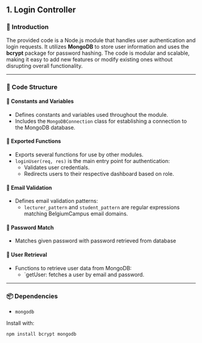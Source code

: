 ## 1. Login Controller

### 📘 Introduction
The provided code is a Node.js module that handles user authentication and login requests. It utilizes **MongoDB** to store user information and uses the **bcrypt** package for password hashing. The code is modular and scalable, making it easy to add new features or modify existing ones without disrupting overall functionality.

---

### 🧱 Code Structure

#### 🔧 Constants and Variables
- Defines constants and variables used throughout the module.
- Includes the `MongoDBConnection` class for establishing a connection to the MongoDB database.

#### 🚀 Exported Functions
- Exports several functions for use by other modules.
- `loginUser(req, res)` is the main entry point for authentication:
  - Validates user credentials.
  - Redirects users to their respective dashboard based on role.

#### 📧 Email Validation
- Defines email validation patterns:
  - `lecturer_pattern` and `student_pattern` are regular expressions matching BelgiumCampus email domains.

#### 🔐 Password Match
- Matches given password with password retrieved from database

#### 👥 User Retrieval
- Functions to retrieve user data from MongoDB:
  - `getUser: fetches a user by email and password.

---

### 📦 Dependencies
- `mongodb`

Install with:
```bash
npm install bcrypt mongodb
